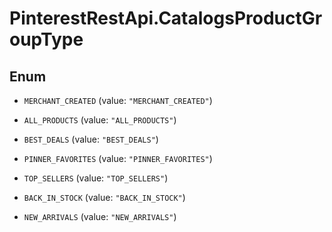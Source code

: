 # PinterestRestApi.CatalogsProductGroupType

## Enum


* `MERCHANT_CREATED` (value: `"MERCHANT_CREATED"`)

* `ALL_PRODUCTS` (value: `"ALL_PRODUCTS"`)

* `BEST_DEALS` (value: `"BEST_DEALS"`)

* `PINNER_FAVORITES` (value: `"PINNER_FAVORITES"`)

* `TOP_SELLERS` (value: `"TOP_SELLERS"`)

* `BACK_IN_STOCK` (value: `"BACK_IN_STOCK"`)

* `NEW_ARRIVALS` (value: `"NEW_ARRIVALS"`)


